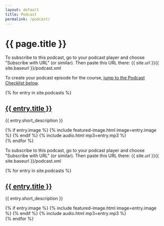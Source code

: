 ```yaml
---
layout: default
title: Podcast
permalink: /podcast/
---
```

<div class="post-content">
<h1>{{ page.title }}</h1>

To subscribe to this podcast, go to your podcast player and choose "Subscribe with URL" (or similar). Then paste this URL there: {{ site.url }}{{ site.baseurl }}/podcast.xml

To create your podcast episode for the course, <a href="#podcast-checklist">jump to the Podcast Checklist below</a>.

{% for entry in site.podcasts %}
  <article>
    <h2><a href="{{ entry.url }}">{{ entry.title }}</a></h2>
    <p>{{ entry.short_description }}</p>
      {% if entry.image %}
        {% include featured-image.html image=entry.image %}
      {% endif %}
      {% include audio.html mp3=entry.mp3 %}
  </article>
{% endfor %}
</div>

To subscribe to this podcast, go to your podcast player and choose "Subscribe with URL" (or similar). Then paste this URL there: {{ site.url }}{{ site.baseurl }}/podcast.xml

{% for entry in site.podcasts %}
  <article>
    <h2><a href="{{ entry.url }}">{{ entry.title }}</a></h2>
    <p>{{ entry.short_description }}</p>
      {% if entry.image %}
        {% include featured-image.html image=entry.image %}
      {% endif %}
      {% include audio.html mp3=entry.mp3 %}
  </article>
{% endfor %}
</div>